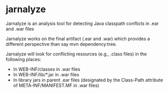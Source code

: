 # jarnalyze
Jarnalyze is an analysis tool for detecting Java classpath conflicts in .ear and .war files

Jarnalyze works on the final artifact (.ear and .war) which provides a different perspective than say mvn dependency:tree. 

Jarnalyze will look for conflicting resources (e.g., .class files) in the following places: 

* In WEB-INF/classes in .war files
* In WEB-INF/lib/*.jar in .war files
* In library jars in parent .ear files (designated by the Class-Path attribute of META-INF/MANIFEST.MF in .war files)

 
